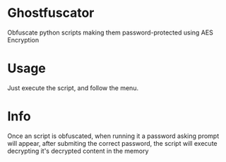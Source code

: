 # Ghostfuscator
Obfuscate python scripts making them password-protected using AES Encryption

# Usage

Just execute the script, and follow the menu.

# Info

Once an script is obfuscated, when running it a password asking prompt will appear, after submiting the correct password, the script will execute decrypting it's decrypted content in the memory
